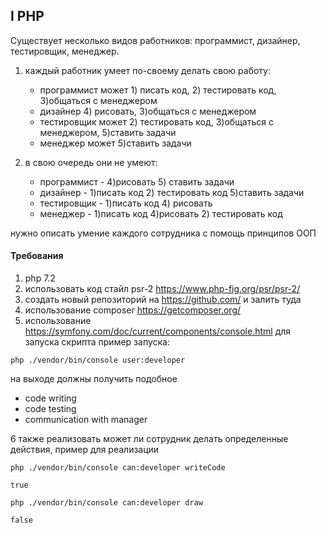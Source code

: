 ## I PHP

Существует несколько видов работников: программист, дизайнер, тестировщик, менеджер.

1. каждый работник умеет по-своему делать свою работу:
    - программист может 1) писать код, 2) тестировать код, 3)общаться с менеджером
    - дизайнер 4) рисовать, 3)общаться с менеджером
    - тестировщик может 2) тестировать код, 3)общаться с менеджером, 5)ставить задачи
    - менеджер может 5)ставить задачи
    
2. в свою очередь они не умеют:
    - программист - 4)рисовать 5) ставить задачи
    - дизайнер - 1)писать код 2) тестировать код 5)ставить задачи
    - тестировщик - 1)писать код 4) рисовать
    - менеджер - 1)писать код 4)рисовать 2) тестировать код

нужно описать умение каждого сотрудника с помощь принципов ООП

#### Требования

1. php 7.2
2. использовать код стайл psr-2 https://www.php-fig.org/psr/psr-2/
3. создать новый репозиторий на https://github.com/ и залить туда
4. использование composer https://getcomposer.org/
5. использование https://symfony.com/doc/current/components/console.html для запуска скрипта
пример запуска:

`php ./vendor/bin/console user:developer`

на выходе должны получить подобное 
- code writing
- code testing 
- communication with manager

6 также реализовать может ли сотрудник делать определенные действия, пример для реализации

`php ./vendor/bin/console can:developer writeCode`

`true`

`php ./vendor/bin/console can:developer draw`

`false`
